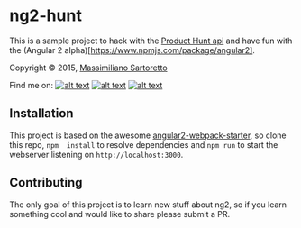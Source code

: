 # ng2-hunt

This is a sample project to hack with the [Product Hunt api](https://api.producthunt.com/v1/docs) and have fun with the (Angular 2 alpha)[https://www.npmjs.com/package/angular2].

Copyright © 2015, [Massimiliano Sartoretto](mailto:massimilianosartoretto@gmail.com)

Find me on:
[![alt text][1.1]][1]
[![alt text][2.1]][2]
[![alt text][6.1]][6]

[1.1]: http://i.imgur.com/tXSoThF.png (twitter icon with padding)
[2.1]: http://i.imgur.com/P3YfQoD.png (facebook icon with padding)
[6.1]: http://i.imgur.com/0o48UoR.png (github icon with padding)

[1]: http://www.twitter.com/___Sarto
[2]: http://www.facebook.com/profile.php?id=1549402605
[6]: http://www.github.com/m00s

Installation
------------

This project is based on the awesome [angular2-webpack-starter](https://github.com/angular-class/angular2-webpack-starter), so clone this repo, `npm  install` to resolve dependencies
and `npm run` to start the webserver listening on `http://localhost:3000`.

Contributing
------------
The only goal of this project is to learn new stuff about ng2, so if you learn something cool and would like to share please submit a PR.